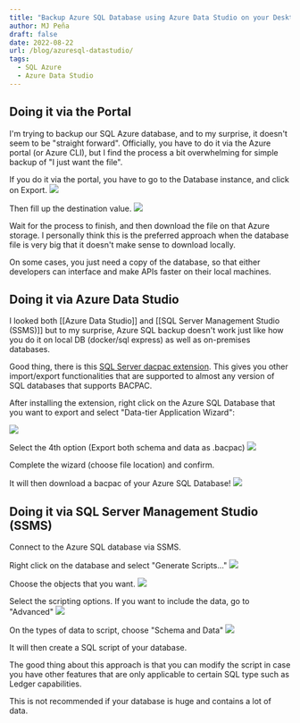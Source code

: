 ```yaml
---
title: "Backup Azure SQL Database using Azure Data Studio on your Desktop"
author: MJ Peña
draft: false
date: 2022-08-22
url: /blog/azuresql-datastudio/
tags:
  - SQL Azure
  - Azure Data Studio
---
```


## Doing it via the Portal

I'm trying to backup our SQL Azure database, and to my surprise, it doesn't seem to be "straight forward". Officially, you have to do it via the Azure portal (or Azure CLI), but I find the process a bit overwhelming for simple backup of "I just want the file". 

If you do it via the portal, you have to go to the Database instance, and click on Export.
![](content/posts/2022/attachments/20220823070905.png)

Then fill up the destination value.
![](content/posts/2022/attachments/20220823071017.png)

Wait for the process to finish, and then download the file on that Azure storage. I personally think this is the preferred approach when the database file is very big that it doesn't make sense to download locally.

On some cases, you just need a copy of the database, so that either developers can interface and make APIs faster on their local machines. 


## Doing it via Azure Data Studio

I looked both [[Azure Data Studio]] and [[SQL Server Management Studio (SSMS)]] but to my surprise, Azure SQL backup doesn't work just like how you do it on local DB (docker/sql express) as well as on-premises databases. 

Good thing, there is this [SQL Server dacpac extension](https://docs.microsoft.com/en-us/sql/azure-data-studio/extensions/sql-server-dacpac-extension?view=sql-server-ver15). This gives you other import/export functionalities that are supported to almost any version of SQL databases that supports BACPAC.

After installing the extension, right click on the Azure SQL Database that you want to export and select "Data-tier Application Wizard":

![](content/posts/2022/attachments/20220823071629.png)

Select the 4th option (Export both schema and data as .bacpac)
![](content/posts/2022/attachments/20220823071714.png)

Complete the wizard (choose file location) and confirm.

It will then download a bacpac of your Azure SQL Database!
![](content/posts/2022/attachments/20220823071806.png)

## Doing it via SQL Server Management Studio (SSMS)

Connect to the Azure SQL database via SSMS.

Right click on the database and select "Generate Scripts..."
![](content/posts/2022/attachments/20220823080654.png)

Choose the objects that you want.
![](content/posts/2022/attachments/20220823080908.png)

Select the scripting options. If you want to include the data, go to "Advanced"
![](content/posts/2022/attachments/20220823080938.png)

On the types of data to script, choose "Schema and Data"
![](content/posts/2022/attachments/20220823081003.png)

It will then create a SQL script of your database.

The good thing about this approach is that you can modify the script in case you have other features that are only applicable to certain SQL type such as Ledger capabilities.

This is not recommended if your database is huge and contains a lot of data. 